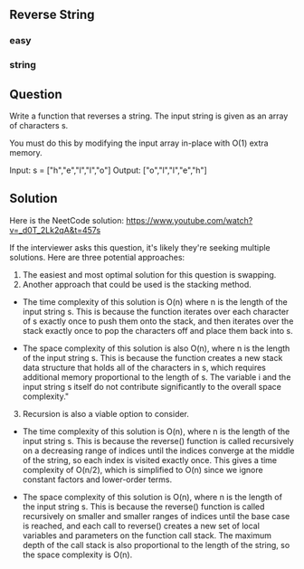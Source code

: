 ## Reverse String
### easy 
### string 

## Question
Write a function that reverses a string. The input string is given as an array of characters s.

You must do this by modifying the input array in-place with O(1) extra memory.

Input: s = ["h","e","l","l","o"]
Output: ["o","l","l","e","h"]

## Solution
Here is the NeetCode solution: https://www.youtube.com/watch?v=_d0T_2Lk2qA&t=457s

If the interviewer asks this question, it's likely they're seeking multiple solutions. Here are three potential approaches:

1) The easiest and most optimal solution for this question is swapping.
2) Another approach that could be used is the stacking method.

 * The time complexity of this solution is O(n) where n is the length of the input string s. This is because the function iterates over each character of s exactly once to push them onto the stack, and then iterates over the stack exactly once to pop the characters off and place them back into s.

* The space complexity of this solution is also O(n), where n is the length of the input string s. This is because the function creates a new stack data structure that holds all of the characters in s, which requires additional memory proportional to the length of s. The variable i and the input string s itself do not contribute significantly to the overall space complexity."

3) Recursion is also a viable option to consider.

* The time complexity of this solution is O(n), where n is the length of the input string s. This is because the reverse() function is called recursively on a decreasing range of indices until the indices converge at the middle of the string, so each index is visited exactly once. This gives a time complexity of O(n/2), which is simplified to O(n) since we ignore constant factors and lower-order terms.

* The space complexity of this solution is O(n), where n is the length of the input string s. This is because the reverse() function is called recursively on smaller and smaller ranges of indices until the base case is reached, and each call to reverse() creates a new set of local variables and parameters on the function call stack. The maximum depth of the call stack is also proportional to the length of the string, so the space complexity is O(n).

